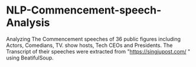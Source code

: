# NLP-Commencement-speech-Analysis
Analyzing The Commencement speeches of 36 public figures including  Actors, Comedians, TV. show hosts, Tech CEOs and Presidents. The Transcript of their speeches were extracted from "https://singjupost.com/ " using BeatifulSoup. 
